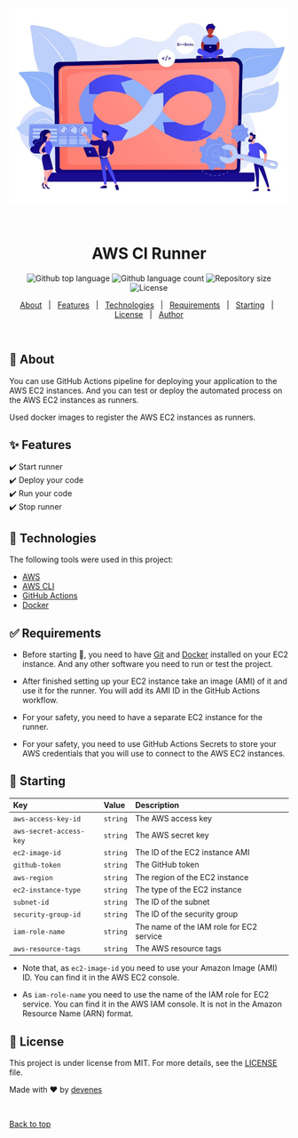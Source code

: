 <div align="center" id="top"> 
  <img src="./.github/ci.jpeg" alt="Aws Ci Runner" />

&#xa0;

  <!-- <a href="https://awscirunner.netlify.app">Demo</a> -->
</div>

<h1 align="center">AWS CI Runner</h1>

<p align="center">
  <img alt="Github top language" src="https://img.shields.io/github/languages/top/devenes/aws-ci-runner?color=orange">
  <img alt="Github language count" src="https://img.shields.io/github/languages/count/devenes/aws-ci-runner?color=orange">
  <img alt="Repository size" src="https://img.shields.io/github/repo-size/devenes/aws-ci-runner?color=orange">
  <img alt="License" src="https://img.shields.io/github/license/devenes/aws-ci-runner?color=orange">
  <!-- <img alt="Github issues" src="https://img.shields.io/github/issues/devenes/aws-ci-runner?color=orange" /> -->
  <!-- <img alt="Github forks" src="https://img.shields.io/github/forks/devenes/aws-ci-runner?color=orange" /> -->
  <!-- <img alt="Github stars" src="https://img.shields.io/github/stars/devenes/aws-ci-runner?color=orange" /> -->
</p>

<!-- Status -->

<!-- <h4 align="center">
	🚧  Aws Ci Runner 🚀 Under construction...  🚧
</h4>

<hr> -->

<p align="center">
  <a href="#dart-about">About</a> &#xa0; | &#xa0; 
  <a href="#sparkles-features">Features</a> &#xa0; | &#xa0;
  <a href="#rocket-technologies">Technologies</a> &#xa0; | &#xa0;
  <a href="#white_check_mark-requirements">Requirements</a> &#xa0; | &#xa0;
  <a href="#checkered_flag-starting">Starting</a> &#xa0; | &#xa0;
  <a href="#memo-license">License</a> &#xa0; | &#xa0;
  <a href="https://github.com/devenes" target="_blank">Author</a>
</p>

<br>

## :dart: About

You can use GitHub Actions pipeline for deploying your application to the AWS EC2 instances. And you can test or deploy the automated process on the AWS EC2 instances as runners.

Used docker images to register the AWS EC2 instances as runners.

## :sparkles: Features

:heavy_check_mark: Start runner\
:heavy_check_mark: Deploy your code\
:heavy_check_mark: Run your code\
:heavy_check_mark: Stop runner

## :rocket: Technologies

The following tools were used in this project:

- [AWS](https://aws.amazon.com/)
- [AWS CLI](https://aws.amazon.com/cli/)
- [GitHub Actions](https://github.com)
- [Docker](https://www.docker.com/)

## :white_check_mark: Requirements

- Before starting :checkered_flag:, you need to have [Git](https://git-scm.com) and [Docker](https://www.docker.com) installed on your EC2 instance. And any other software you need to run or test the project.

- After finished setting up your EC2 instance take an image (AMI) of it and use it for the runner. You will add its AMI ID in the GitHub Actions workflow.

- For your safety, you need to have a separate EC2 instance for the runner.

- For your safety, you need to use GitHub Actions Secrets to store your AWS credentials that you will use to connect to the AWS EC2 instances.

## :checkered_flag: Starting

| Key                     | Value    | Description                              |
| :---------------------- | :------- | :--------------------------------------- |
| `aws-access-key-id`     | `string` | The AWS access key                       |
| `aws-secret-access-key` | `string` | The AWS secret key                       |
| `ec2-image-id`          | `string` | The ID of the EC2 instance AMI           |
| `github-token`          | `string` | The GitHub token                         |
| `aws-region`            | `string` | The region of the EC2 instance           |
| `ec2-instance-type`     | `string` | The type of the EC2 instance             |
| `subnet-id`             | `string` | The ID of the subnet                     |
| `security-group-id`     | `string` | The ID of the security group             |
| `iam-role-name`         | `string` | The name of the IAM role for EC2 service |
| `aws-resource-tags`     | `string` | The AWS resource tags                    |

- Note that, as `ec2-image-id` you need to use your Amazon Image (AMI) ID. You can find it in the AWS EC2 console.

- As `iam-role-name` you need to use the name of the IAM role for EC2 service. You can find it in the AWS IAM console. It is not in the Amazon Resource Name (ARN) format.

## :memo: License

This project is under license from MIT. For more details, see the [LICENSE](LICENSE) file.

Made with :heart: by <a href="https://github.com/devenes" target="_blank">devenes</a>

&#xa0;

<a href="#top">Back to top</a>
